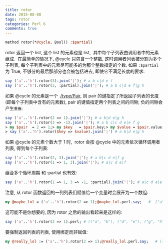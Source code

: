 ```yaml
---
title: rotor
date: 2015-08-08
tags: rotor
categories: Perl 6
comments: true
---
```


```perl
method rotor(*@cycle, Bool() :$partial)
```
rotor 返回一个 list, 这个 list 的元素也是 list,  其中每个子列表由调用者中的元素组成.  在最简单的情况下, @cycle 只包含一个整数, 这时调用者列表被分割为多个子列表, 每个子列表中的元素尽可能多的为那个整数指定的个数. 如果 `:$partial` 为 True, 不够分的最后那部分也会被包括进去, 即使它不满足长度的要求:
```perl
say ('a'..'h').rotor(3).join('|'); # a b c|d e f
say ('a'..'h').rotor(3, :partial).join('|'); # a b c|d e f|g h
```
如果 @cycle 的元素是一个  [/type/Pair](file:///type/Pair), 则 pair 的键指定了所返回子列表的长度(即每个子列表中含有的元素数), pair 的键值指定两个列表之间的间隙; 负的间隙会产生`重叠`:
```perl
say ('a'..'h').rotor(2 => 1).join('|'); # a b|d e|g h
say ('a'..'h').rotor(3 => -1).join('|'); # a b c|c d e|e f g
> my $pair  = 2 => 1;> my $key   = $pair.key;> my $value = $pair.value;
> say ('a'..'h').rotor($key => $value).join('|') # a b|d e|g h
```
如果 @cycle 的元素个数大于 1 时,  rotor 会按 @cycle 中的元素依次循环调用者列表, 得到每个子列表:
```perl
say ('a'..'h').rotor(2, 3).join('|'); # a b|c d e|f g
say ('a'..'h').rotor(1 => 1, 3).join('|'); # a|c d e|f
```
组合多个循环周期 和 :partial 也有效:
```perl
say ('a'..'h').rotor(1 => 1, 3 => -1, :partial).join('|'); # a|c d e|e|g h
```
注意, 从 rotor 函数返回的一列列表们赋值给一个变量时会展开为一个数组:
```perl
my @maybe_lol = ('a'..'h').rotor(2 => 1);@maybe_lol.perl.say;   #  ["a", "b", "d", "e", "g", "h"]<>
```
这可能不是你想要的, 因为 rotor 之后的输出看起来是这样的:
```perl
say ('a'..'h').rotor(2 => 1).perl; # (("a", "b"), ("d", "e"), ("g", "h"))
```
要强制返回列表的列表, 使用绑定而非赋值:
```perl
my @really_lol := ('a'..'h').rotor(2 => 1);@really_lol.perl.say;   # (("a", "b"), ("d", "e"), ("g", "h"))
```
